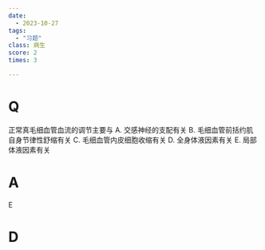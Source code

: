 ```yaml
---
date:
  - 2023-10-27
tags:
  - "习题"
class: 病生
score: 2
times: 3

---
```



# Q
正常真毛细血管血流的调节主要与
A. 交感神经的支配有关
B. 毛细血管前括约肌自身节律性舒缩有关
C. 毛细血管内皮细胞收缩有关
D. 全身体液因素有关
E. 局部体液因素有关


# A
E





# D